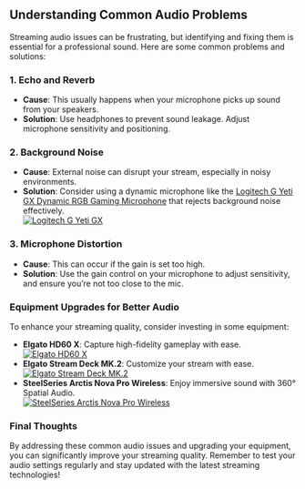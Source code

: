## Understanding Common Audio Problems
Streaming audio issues can be frustrating, but identifying and fixing them is essential for a professional sound. Here are some common problems and solutions:

### 1. Echo and Reverb
- **Cause**: This usually happens when your microphone picks up sound from your speakers.
- **Solution**: Use headphones to prevent sound leakage. Adjust microphone sensitivity and positioning.

### 2. Background Noise
- **Cause**: External noise can disrupt your stream, especially in noisy environments.
- **Solution**: Consider using a dynamic microphone like the [Logitech G Yeti GX Dynamic RGB Gaming Microphone](https://amzn.to/446et4B) that rejects background noise effectively.  
  [![Logitech G Yeti GX](https://www.gamestreamingsetup.com/logitech-g-yeti-gx.jpg)](https://amzn.to/446et4B)

### 3. Microphone Distortion
- **Cause**: This can occur if the gain is set too high.
- **Solution**: Use the gain control on your microphone to adjust sensitivity, and ensure you’re not too close to the mic. 

### Equipment Upgrades for Better Audio
To enhance your streaming quality, consider investing in some equipment:
- **Elgato HD60 X**: Capture high-fidelity gameplay with ease.  
  [![Elgato HD60 X](https://www.gamestreamingsetup.com/elgato-hd60-x.jpg)](https://amzn.to/4dZtxVc)
- **Elgato Stream Deck MK.2**: Customize your stream with ease.  
  [![Elgato Stream Deck MK.2](https://www.gamestreamingsetup.com/elgato-stream-deck-mk2.jpg)](https://amzn.to/43ECm3m)
- **SteelSeries Arctis Nova Pro Wireless**: Enjoy immersive sound with 360° Spatial Audio.  
  [![SteelSeries Arctis Nova Pro Wireless](https://www.gamestreamingsetup.com/steelseries-arctis-nova.jpg)](https://amzn.to/3FJODdC)

### Final Thoughts
By addressing these common audio issues and upgrading your equipment, you can significantly improve your streaming quality. Remember to test your audio settings regularly and stay updated with the latest streaming technologies!